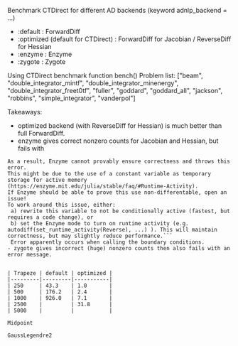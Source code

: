 Benchmark CTDirect for different AD backends (keyword adnlp_backend = ...)
- :default : ForwardDiff
- :optimized (default for CTDirect) : ForwardDiff for Jacobian / ReverseDiff for Hessian
- :enzyme : Enzyme
- :zygote : Zygote

Using CTDirect benchmark function bench()
Problem list: ["beam", "double_integrator_mintf", "double_integrator_minenergy", "double_integrator_freet0tf", "fuller", "goddard", "goddard_all", "jackson", "robbins", "simple_integrator", "vanderpol"]

Takeaways:
- optimized backend (with ReverseDiff for Hessian) is much better than full ForwardDiff.
- enzyme gives correct nonzero counts for Jacobian and Hessian, but fails with
```ERROR: Constant memory is stored (or returned) to a differentiable variable.
As a result, Enzyme cannot provably ensure correctness and throws this error.
This might be due to the use of a constant variable as temporary storage for active memory (https://enzyme.mit.edu/julia/stable/faq/#Runtime-Activity).
If Enzyme should be able to prove this use non-differentable, open an issue!
To work around this issue, either:
 a) rewrite this variable to not be conditionally active (fastest, but requires a code change), or
 b) set the Enzyme mode to turn on runtime activity (e.g. autodiff(set_runtime_activity(Reverse), ...) ). This will maintain correctness, but may slightly reduce performance.```
 Error apparently occurs when calling the boundary conditions.
- zygote gives incorrect (huge) nonzero counts then also fails with an error message. 


| Trapeze | default | optimized |
|---------|---------|-----------|
| 250     | 43.3    | 1.0       |
| 500     | 176.2   | 2.4       |
| 1000    | 926.0   | 7.1       |
| 2500    |         | 31.8      |
| 5000    |         |           |

Midpoint

GaussLegendre2
